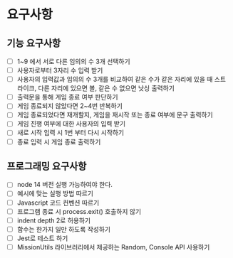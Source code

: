 # 요구사항

## 기능 요구사항

- [ ] 1~9 에서 서로 다른 임의의 수 3개 선택하기
- [ ] 사용자로부터 3자리 수 입력 받기
- [ ] 사용자의 입력값과 임의의 수 3개를 비교하여 같은 수가 같은 자리에 있을 때 스트라이크, 다른 자리에 있으면 볼, 같은 수 없으면 낫싱 출력하기
- [ ] 출력문을 통해 게임 종료 여부 판단하기
- [ ] 게임 종료되지 않았다면 2~4번 반복하기
- [ ] 게임 종료되었다면 재개할지, 게임을 재시작 또는 종료 여부에 문구 출력하기
- [ ] 게임 진행 여부에 대한 사용자의 입력 받기
- [ ] 새로 시작 입력 시 1번 부터 다시 시작하기
- [ ] 종료 입력 시 게임 종료 출력하기

## 프로그래밍 요구사항

- [ ] node 14 버전 실행 가능하여야 한다.
- [ ] 예시에 맞는 실행 방법 따르기
- [ ] Javascript 코드 컨벤션 따르기
- [ ] 프로그램 종료 시 process.exit() 호출하지 않기
- [ ] indent depth 2로 허용하기
- [ ] 함수는 한가지 일만 하도록 작성하기
- [ ] Jest로 테스트 하기
- [ ] MissionUtils 라이브러리에서 제공하는 Random, Console API 사용하기